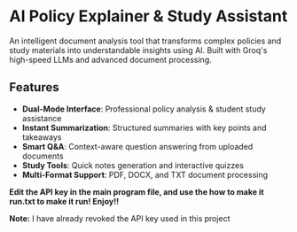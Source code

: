 # AI Policy Explainer & Study Assistant

An intelligent document analysis tool that transforms complex policies and study materials into understandable insights using AI. Built with Groq's high-speed LLMs and advanced document processing.

## Features

- **Dual-Mode Interface**: Professional policy analysis & student study assistance
- **Instant Summarization**: Structured summaries with key points and takeaways
- **Smart Q&A**: Context-aware question answering from uploaded documents
- **Study Tools**: Quick notes generation and interactive quizzes
- **Multi-Format Support**: PDF, DOCX, and TXT document processing

**Edit the API key in the main program file, and use the how to make it run.txt to make it run! Enjoy!!**

**Note:** I have already revoked the API key used in this project
